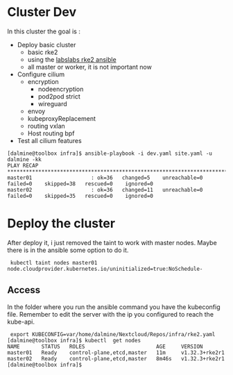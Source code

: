 # Cluster Dev

In this cluster the goal is :


- Deploy basic cluster
  - basic rke2 
  - using the [labslabs rke2 ansible](https://github.com/lablabs/ansible-role-rke2)
  - all master or worker, it is not important now
- Configure cilium
  - encryption
    - nodeencryption
    - pod2pod strict
    - wireguard
  - envoy
  - kubeproxyReplacement
  - routing vxlan
  - Host routing bpf
- Test all cilium features

```
[dalmine@toolbox infra]$ ansible-playbook -i dev.yaml site.yaml -u dalmine -kk
PLAY RECAP ***********************************************************************
master01                   : ok=36   changed=5    unreachable=0    failed=0    skipped=38   rescued=0    ignored=0   
master02                   : ok=36   changed=11   unreachable=0    failed=0    skipped=35   rescued=0    ignored=0   
```



# Deploy the cluster




  After deploy it, i just removed the taint to work with master nodes. Maybe there is in the ansible some option to do it.

  ```
   kubectl taint nodes master01 node.cloudprovider.kubernetes.io/uninitialized=true:NoSchedule-
   ```



## Access

In the folder where you run the ansible command you have the kubeconfig file. Remember to edit the server with the ip you configured to reach the kube-api.

```
 export KUBECONFIG=var/home/dalmine/Nextcloud/Repos/infra/rke2.yaml
[dalmine@toolbox infra]$ kubectl  get nodes
NAME       STATUS   ROLES                       AGE     VERSION
master01   Ready    control-plane,etcd,master   11m     v1.32.3+rke2r1
master02   Ready    control-plane,etcd,master   8m46s   v1.32.3+rke2r1
[dalmine@toolbox infra]$ 

```